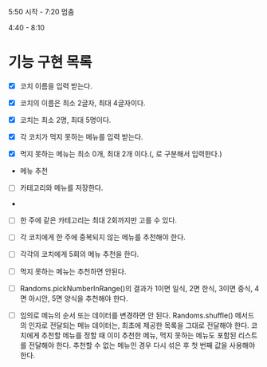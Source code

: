 5:50 시작 - 7:20 멈춤

4:40 - 8:10

# 기능 구현 목록
 
- [x] 코치 이름을 입력 받는다.
- [x] 코치의 이름은 최소 2글자, 최대 4글자이다.
- [x] 코치는 최소 2명, 최대 5명이다.

- [x] 각 코치가 먹지 못하는 메뉴를 입력 받는다.
- [x] 먹지 못하는 메뉴는 최소 0개, 최대 2개 이다.(, 로 구분해서 입력한다.)


- 메뉴 추천

- [ ] 카테고리와 메뉴를 저장한다.
- 

- [ ] 한 주에 같은 카테고리는 최대 2회까지만 고를 수 있다.
- [ ] 각 코치에게 한 주에 중복되지 않는 메뉴를 추천해야 한다.
- [ ] 각각의 코치에게 5회의 메뉴 추천을 한다.
- [ ] 먹지 못하는 메뉴는 추천하면 안된다.

- [ ] Randoms.pickNumberInRange()의 결과가 1이면 일식, 2면 한식, 3이면 중식, 4면 아시안, 5면 양식을 추천해야 한다.
- [ ] 임의로 메뉴의 순서 또는 데이터를 변경하면 안 된다.
  Randoms.shuffle() 메서드의 인자로 전달되는 메뉴 데이터는, 최초에 제공한 목록을 그대로 전달해야 한다.
  코치에게 추천할 메뉴를 정할 때 이미 추천한 메뉴, 먹지 못하는 메뉴도 포함된 리스트를 전달해야 한다.
  추천할 수 없는 메뉴인 경우 다시 섞은 후 첫 번째 값을 사용해야 한다.